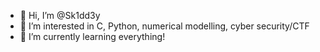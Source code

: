 - 👋 Hi, I’m @Sk1dd3y
- 👀 I’m interested in C, Python, numerical modelling, cyber security/CTF
- 🌱 I’m currently learning everything!

<!---
Sk1dd3y/Sk1dd3y is a ✨ special ✨ repository because its `README.md` (this file) appears on your GitHub profile.
You can click the Preview link to take a look at your changes.
--->
